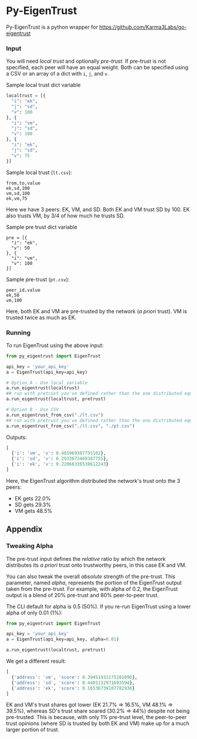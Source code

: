 # Py-EigenTrust

Py-EigenTrust is a python wrapper for https://github.com/Karma3Labs/go-eigentrust

### Input

You will need *local trust* and optionally *pre-trust.*  If pre-trust is not specified, each peer will have an equal weight. Both can be specified
using a CSV or an array of a dict with `i`, `j`, and `v`.

Sample local trust dict variable

```python
localtrust = [{
  "i": "ek",
  "j": "sd",
  "v": 100
}, {
  "i": "vm",
  "j": "sd",
  "v": 100
}, {
  "i": "ek",
  "j": "sd",
  "v": 75
}]
```

Sample local trust (`lt.csv`):

```csv
from,to,value
ek,sd,100
vm,sd,100
ek,vm,75
```

Here we have 3 peers: EK, VM, and SD.
Both EK and VM trust SD by 100.
EK also trusts VM, by 3/4 of how much he trusts SD.

Sample pre trust dict variable
```csv
pre = [{
  "i": "ek",
  "v": 50
}, {
  "i": "vm",
  "v": 100
}]
```

Sample pre-trust (`pt.csv`):

```csv
peer_id,value
ek,50
vm,100
```

Here, both EK and VM are pre-trusted by the network (*a priori* trust).
VM is trusted twice as much as EK.

### Running

To run EigenTrust using the above input:

```python
from py_eigentrust import EigenTrust

api_key = 'your_api_key'
a = EigenTrust(api_key=api_key)

# Option A - Use local variable
a.run_eigentrust(localtrust)
## run with pretrust you've defined rather than the one distributed equally
a.run_eigentrust(localtrust, pretrust)

# Option B - Use CSV
a.run_eigentrust_from_csv("./lt.csv")
## run with pretrust you've defined rather than the one distributed equally
a.run_eigentrust_from_csv("./lt.csv", "./pt.csv")

```

Outputs:
```python
[
  {'i': 'vm', 'v': 0.485969387755102},
  {'i': 'sd', 'v': 0.2933673469387755},
  {'i': 'ek', 'v': 0.22066326530612243}
]
```

Here, the EigenTrust algorithm distributed the network's trust onto the 3 peers:

* EK gets 22.0%
* SD gets 29.3%
* VM gets 48.5%

## Appendix

### Tweaking Alpha

The pre-trust input defines the *relative* ratio
by which the network distributes its *a priori* trust onto trustworthy peers,
in this case EK and VM.

You can also tweak the overall *absolute* strength of the pre-trust.
This parameter, named *alpha*,
represents the portion of the EigenTrust output taken from the pre-trust.
For example, with alpha of 0.2, the EigenTrust output is a blend of 20%
pre-trust and 80% peer-to-peer trust.

The CLI default for alpha is 0.5 (50%).  If you re-run EigenTrust using a lower
alpha of only 0.01 (1%):

```python
from py_eigentrust import EigenTrust

api_key = 'your_api_key'
a = EigenTrust(api_key=api_key, alpha=0.01)

a.run_eigentrust(localtrust, pretrust)
```

We get a different result:

```python
[
  {'address': 'vm', 'score': 0.39451931175281096},
  {'address': 'sd', 'score': 0.4401132971693594},
  {'address': 'ek', 'score': 0.16536739107782936}
]
```

EK and VM's trust shares got lower (EK 21.7% ⇒ 16.5%, VM 48.1% ⇒ 39.5%),
whereas SD's trust share soared (30.2% ⇒ 44%) despite not being pre-trusted.
This is because, with only 1% pre-trust level,
the peer-to-peer trust opinions (where SD is trusted by both EK and VM)
make up for a much larger portion of trust.